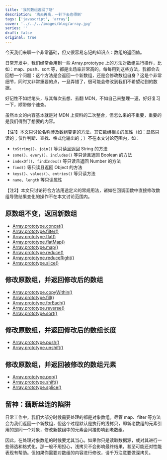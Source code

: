 ```yaml
---
title: '我的数组返回了啥'
description: '功夫再高，一针下去也得倒'
tags: ['javascript', 'array']
cover: '../../../images/blog/array.jpg'
series: ''
draft: false
original: true
---
```


今天我们来聊一个非常基础，但又很容易忘记的知识点：数组的返回值。

日常开发中，我们经常会用到一些 Array.prototype 上的方法对数组进行操作，比如：map、push、sort 等，都是出场率非常高的。每每用到这些方法，我都会去回想一个问题：这个方法是会返回一个新数组，还是会修改数组自身？这是个非常细节，同时又非常重要的点，一旦弄错了，很可能会修改到我们不希望动到的数据。

好记性不如烂笔头，与其每次去想、去翻 MDN，不如自己来整理一遍，好好复习一下，顺带做个速查。

虽然本文的内容基本就是对 MDN 上资料的二次整合，但怎么来的不重要，重要的是我们得到了想要的内容。

【注1】本文只讨论名称涉及数组变更的方法，其它数组相关的属性（如：显然只读的；仅作判断、查找、格式化输出的；）不在本文讨论范围内，如：

- `toString()`、`join()` 等只读且返回 String 的方法
- `some()`、`every()`、`includes()` 等只读且返回 Boolean 的方法
- `indexOf()`、`findIndex()` 等只读且返回 Number 的方法
- `find()` 等只读且返回 Object 的方法
- `keys()`、`values()`、`entries()` 等只读方法
- `name`、`length` 等只读属性

【注2】本文只讨论符合方法用途定义的常规用法，诸如在回调函数中直接修改数组导致结果变化的操作不在本文讨论范围内。

## 原数组不变，返回新数组

- [Array.prototype.concat()](https://developer.mozilla.org/zh-CN/docs/Web/JavaScript/Reference/Global_Objects/Array/concat)
- [Array.prototype.filter()](https://developer.mozilla.org/zh-CN/docs/Web/JavaScript/Reference/Global_Objects/Array/filter)
- [Array.prototype.flat()](https://developer.mozilla.org/zh-CN/docs/Web/JavaScript/Reference/Global_Objects/Array/flat)
- [Array.prototype.flatMap()](https://developer.mozilla.org/zh-CN/docs/Web/JavaScript/Reference/Global_Objects/Array/flatMap)
- [Array.prototype.map()](https://developer.mozilla.org/zh-CN/docs/Web/JavaScript/Reference/Global_Objects/Array/map)
- [Array.prototype.reduce()](https://developer.mozilla.org/zh-CN/docs/Web/JavaScript/Reference/Global_Objects/Array/reduce)
- [Array.prototype.reduceRight()](https://developer.mozilla.org/zh-CN/docs/Web/JavaScript/Reference/Global_Objects/Array/reduceRight)
- [Array.prototype.slice()](https://developer.mozilla.org/zh-CN/docs/Web/JavaScript/Reference/Global_Objects/Array/slice)

## 修改原数组，并返回修改后的数组

- [Array.prototype.copyWithin()](https://developer.mozilla.org/zh-CN/docs/Web/JavaScript/Reference/Global_Objects/Array/copyWithin)
- [Array.prototype.fill()](https://developer.mozilla.org/zh-CN/docs/Web/JavaScript/Reference/Global_Objects/Array/fill)
- [Array.prototype.forEach()](https://developer.mozilla.org/zh-CN/docs/Web/JavaScript/Reference/Global_Objects/Array/forEach)
- [Array.prototype.reverse()](https://developer.mozilla.org/zh-CN/docs/Web/JavaScript/Reference/Global_Objects/Array/reverse)
- [Array.prototype.sort()](https://developer.mozilla.org/zh-CN/docs/Web/JavaScript/Reference/Global_Objects/Array/sort)

## 修改原数组，并返回修改后的数组长度

- [Array.prototype.push()](https://developer.mozilla.org/zh-CN/docs/Web/JavaScript/Reference/Global_Objects/Array/push)
- [Array.prototype.unshift()](https://developer.mozilla.org/zh-CN/docs/Web/JavaScript/Reference/Global_Objects/Array/unshift)

## 修改原数组，并返回被修改的数组元素

- [Array.prototype.pop()](https://developer.mozilla.org/zh-CN/docs/Web/JavaScript/Reference/Global_Objects/Array/pop)
- [Array.prototype.shift()](https://developer.mozilla.org/zh-CN/docs/Web/JavaScript/Reference/Global_Objects/Array/shift)
- [Array.prototype.splice()](https://developer.mozilla.org/zh-CN/docs/Web/JavaScript/Reference/Global_Objects/Array/splice)

## 留神：藕断丝连的陷阱

日常工作中，我们大部分时候需要处理的都是对象数组。尽管 map、filter 等方法会为我们返回一个新数组，但这个过程默认是执行的浅拷贝，即新老数组的元素引用的是同一个对象，修改新数组中的元素会间接影响到老数组。

因此，在处理对象数组的时候要尤其当心。如果你只是读取数据源，或对其进行一些筛选和格式化，那一般不用担心，浅拷贝不会影响最终结果，甚至可能还对性能表现有帮助。但如果你需要对数组的内容进行修改，请千万注意要做深拷贝。
